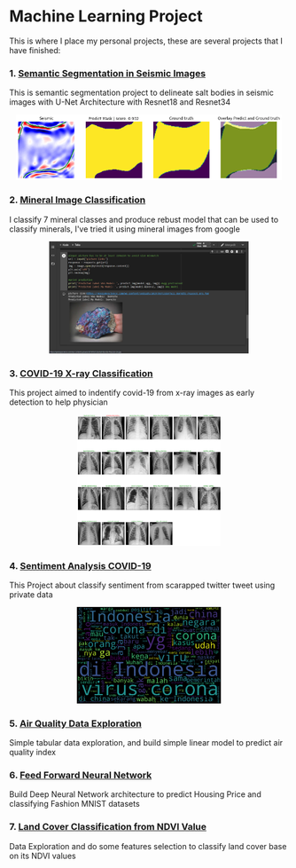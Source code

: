 # Machine Learning Project
 
This is where I place my personal projects, these are several projects that I have finished:

### 1. [Semantic Segmentation in Seismic Images](https://github.com/said-rasidin/ML_Project/tree/master/Seismic%20Segmentation)   
This is semantic segmentation project to delineate salt bodies in seismic images with U-Net Architecture with Resnet18 and Resnet34   
<p align="center">
<img src="./Seismic%20Segmentation/predic1.png" width="480">   
</p>   

### 2. [Mineral Image Classification](https://github.com/said-rasidin/ML_Project/tree/master/Mineral_Image_Classification)   
I classify 7 mineral classes and produce rebust model that can be used to classify minerals, I've tried it using mineral images from google  
<p align="center">
<img src="./Mineral_Image_Classification/Screenshot%20(65).png" width="360">   
</p>   

### 3. [COVID-19 X-ray Classification](https://github.com/said-rasidin/ML_Project/tree/master/COVID-19%20X-ray)    
This project aimed to indentify covid-19 from x-ray images as early detection to help physician   
<p align="center">
<img src="./COVID-19%20X-ray/resnet18_predict.png" width="260"> 
</p>    

### 4. [Sentiment Analysis COVID-19](https://github.com/said-rasidin/ML_Project/tree/master/Sentiment%20Analysis%20Covid-19)   
This Project about classify sentiment from scarapped twitter tweet using private data   
<p align="center">
<img src="./Sentiment%20Analysis%20Covid-19/words_cloud_neg.png" width="260"> 
</p>    

### 5. [Air Quality Data Exploration](https://github.com/said-rasidin/ML_Project/tree/master/Air_Quality)    
Simple tabular data exploration, and build simple linear model to predict air quality index   

### 6. [Feed Forward Neural Network](https://github.com/said-rasidin/ML_Project/tree/master/Neural%20Net)   
Build Deep Neural Network architecture to predict Housing Price and classifying Fashion MNIST datasets   

### 7. [Land Cover Classification from NDVI Value](https://github.com/said-rasidin/ML_Project/tree/master/land_cover_NDVI)
Data Exploration and do some features selection to classify land cover base on its NDVI values    

